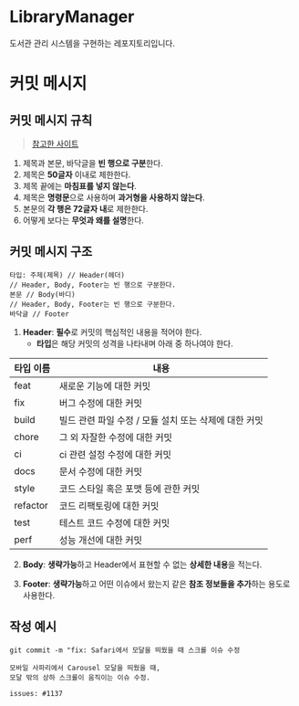 # LibraryManager

도서관 관리 시스템을 구현하는 레포지토리입니다.

# 커밋 메시지

## 커밋 메시지 규칙

>  [참고한 사이트](https://velog.io/@chojs28/Git-%EC%BB%A4%EB%B0%8B-%EB%A9%94%EC%8B%9C%EC%A7%80-%EA%B7%9C%EC%B9%99)

1. 제목과 본문, 바닥글을 **빈 행으로 구분**한다.
2. 제목은 **50글자** 이내로 제한한다.
3. 제목 끝에는 **마침표를 넣지 않는다**.
4. 제목은 **명령문**으로 사용하며 **과거형을 사용하지 않는다**.
5. 본문의 **각 행은 72글자 내**로 제한한다.
6. 어떻게 보다는 **무엇과 왜를 설명**한다.

## 커밋 메시지 구조

```tsx
타입: 주제(제목) // Header(헤더)
// Header, Body, Footer는 빈 행으로 구분한다.
본문 // Body(바디)
// Header, Body, Footer는 빈 행으로 구분한다.
바닥글 // Footer
```

1. **Header**: **필수**로 커밋의 핵심적인 내용을 적어야 한다.
    - **타입**은 해당 커밋의 성격을 나타내며 아래 중 하나여야 한다.

| 타입 이름 | 내용                                                  |
| --------- | ----------------------------------------------------- |
| feat      | 새로운 기능에 대한 커밋                               |
| fix       | 버그 수정에 대한 커밋                                 |
| build     | 빌드 관련 파일 수정 / 모듈 설치 또는 삭제에 대한 커밋 |
| chore     | 그 외 자잘한 수정에 대한 커밋                         |
| ci        | ci 관련 설정 수정에 대한 커밋                         |
| docs      | 문서 수정에 대한 커밋                                 |
| style     | 코드 스타일 혹은 포맷 등에 관한 커밋                  |
| refactor  | 코드 리팩토링에 대한 커밋                             |
| test      | 테스트 코드 수정에 대한 커밋                          |
| perf      | 성능 개선에 대한 커밋                                 |

2. **Body**: **생략가능**하고 Header에서 표현할 수 없는 **상세한 내용**을 적는다.

3. **Footer**: **생략가능**하고 어떤 이슈에서 왔는지 같은 **참조 정보들을 추가**하는 용도로 사용한다.

## 작성 예시

```tsx
git commit -m "fix: Safari에서 모달을 띄웠을 때 스크롤 이슈 수정

모바일 사파리에서 Carousel 모달을 띄웠을 때,
모달 밖의 상하 스크롤이 움직이는 이슈 수정.

issues: #1137
```